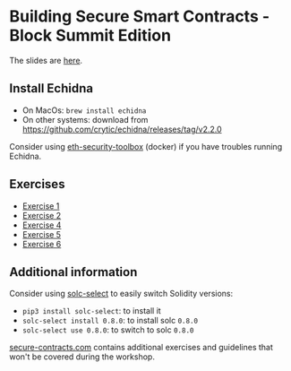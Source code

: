 # Building Secure Smart Contracts - Block Summit Edition

The slides are [here](./2023-11-07%20-%20How%20to%20fuzz%20like%20a%20pro%20(EBS).pdf).

## Install Echidna

- On MacOs: `brew install echidna`
- On other systems: download from https://github.com/crytic/echidna/releases/tag/v2.2.0

Consider using [eth-security-toolbox](https://github.com/trailofbits/eth-security-toolbox/) (docker) if you have troubles running Echidna.

## Exercises

- [Exercise 1](program-analysis/echidna/exercises/Exercise-1.md)
- [Exercise 2](program-analysis/echidna/exercises/Exercise-2.md)
- [Exercise 4](program-analysis/echidna/exercises/Exercise-4.md)
- [Exercise 5](program-analysis/echidna/exercises/Exercise-5.md)
- [Exercise 6](program-analysis/echidna/exercises/Exercise-6.md)

## Additional information

Consider using [solc-select](https://github.com/crytic/solc-select) to easily switch Solidity versions:

- `pip3 install solc-select`: to install it
- `solc-select install 0.8.0`: to install solc `0.8.0`
- `solc-select use 0.8.0`: to switch to solc `0.8.0`

[secure-contracts.com](https://secure-contracts.com/) contains additional exercises and guidelines that won't be covered during the workshop.
